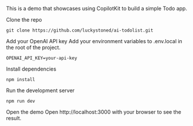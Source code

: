 This is a demo that showcases using CopilotKit to build a simple Todo app.

Clone the repo

```
git clone https://github.com/luckystoned/ai-todolist.git
```

Add your OpenAI API key
Add your environment variables to .env.local in the root of the project.

```
OPENAI_API_KEY=your-api-key
```

Install dependencies

```
npm install
```

Run the development server

```
npm run dev
```

Open the demo
Open http://localhost:3000 with your browser to see the result.
